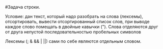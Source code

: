 #Задача строки.

Условие: дан текст, который надо разобрать на слова (лексемы), отсортировать, вывести
отсортированный список слов, при выводе каждое слово помещать в двойные кавычки (").
Слова отделяются друг от друга непустой последовательностью пробельных символов

Лексемы (; & && | ||) cами по себе являются отдельным словом.
